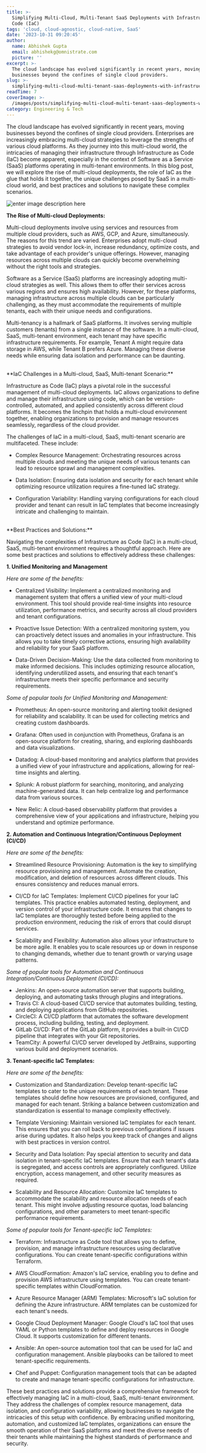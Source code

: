 ```yaml
---
title: >-
  Simplifying Multi-Cloud, Multi-Tenant SaaS Deployments with Infrastructure as
  Code (IaC)
tags: 'cloud, cloud-agnostic, cloud-native, SaaS'
date: '2023-10-31 09:20:45'
author:
  name: Abhishek Gupta
  email: abhishekg@omnistrate.com
  picture: ''
excerpt: >-
  The cloud landscape has evolved significantly in recent years, moving
  businesses beyond the confines of single cloud providers.
slug: >-
  simplifying-multi-cloud-multi-tenant-saas-deployments-with-infrastructure-as-code-iac
readTime: 7
coverImage: >-
  /images/posts/simplifying-multi-cloud-multi-tenant-saas-deployments-with-infrastructure-as-code-iac-1.jpg
category: Engineering & Tech
---
```


The cloud landscape has evolved significantly in recent years, moving businesses beyond the confines of single cloud providers. Enterprises are increasingly embracing multi-cloud strategies to leverage the strengths of various cloud platforms. As they journey into this multi-cloud world, the intricacies of managing their infrastructure through Infrastructure as Code (IaC) become apparent, especially in the context of Software as a Service (SaaS) platforms operating in multi-tenant environments. In this blog post, we will explore the rise of multi-cloud deployments, the role of IaC as the glue that holds it together, the unique challenges posed by SaaS in a multi-cloud world, and best practices and solutions to navigate these complex scenarios.

![enter image description here][1]

**The Rise of Multi-cloud Deployments:**

Multi-cloud deployments involve using services and resources from multiple cloud providers, such as AWS, GCP, and Azure, simultaneously. The reasons for this trend are varied. Enterprises adopt multi-cloud strategies to avoid vendor lock-in, increase redundancy, optimize costs, and take advantage of each provider's unique offerings. However, managing resources across multiple clouds can quickly become overwhelming without the right tools and strategies.

Software as a Service (SaaS) platforms are increasingly adopting multi-cloud strategies as well. This allows them to offer their services across various regions and ensures high availability. However, for these platforms, managing infrastructure across multiple clouds can be particularly challenging, as they must accommodate the requirements of multiple tenants, each with their unique needs and configurations.

Multi-tenancy is a hallmark of SaaS platforms. It involves serving multiple customers (tenants) from a single instance of the software. In a multi-cloud, SaaS, multi-tenant environment, each tenant may have specific infrastructure requirements. For example, Tenant A might require data storage in AWS, while Tenant B prefers Azure. Managing these diverse needs while ensuring data isolation and performance can be daunting.

<br/>
**IaC Challenges in a Multi-cloud, SaaS, Multi-tenant Scenario:**

Infrastructure as Code (IaC) plays a pivotal role in the successful management of multi-cloud deployments. IaC allows organizations to define and manage their infrastructure using code, which can be version-controlled, automated, and applied consistently across different cloud platforms. It becomes the linchpin that holds a multi-cloud environment together, enabling organizations to provision and manage resources seamlessly, regardless of the cloud provider.

The challenges of IaC in a multi-cloud, SaaS, multi-tenant scenario are multifaceted. These include:

- Complex Resource Management: Orchestrating resources across multiple clouds and meeting the unique needs of various tenants can lead to resource sprawl and management complexities.

- Data Isolation: Ensuring data isolation and security for each tenant while optimizing resource utilization requires a fine-tuned IaC strategy.

- Configuration Variability: Handling varying configurations for each cloud provider and tenant can result in IaC templates that become increasingly intricate and challenging to maintain.

<br/>
**Best Practices and Solutions:**

Navigating the complexities of Infrastructure as Code (IaC) in a multi-cloud, SaaS, multi-tenant environment requires a thoughtful approach. Here are some best practices and solutions to effectively address these challenges:

**1. Unified Monitoring and Management**

*Here are some of the benefits:*

   - Centralized Visibility: Implement a centralized monitoring and management system that offers a unified view of your multi-cloud environment. This tool should provide real-time insights into resource utilization, performance metrics, and security across all cloud providers and tenant configurations.
   
   - Proactive Issue Detection: With a centralized monitoring system, you can proactively detect issues and anomalies in your infrastructure. This allows you to take timely corrective actions, ensuring high availability and reliability for your SaaS platform.

   - Data-Driven Decision-Making: Use the data collected from monitoring to make informed decisions. This includes optimizing resource allocation, identifying underutilized assets, and ensuring that each tenant's infrastructure meets their specific performance and security requirements.

*Some of popular tools for Unified Monitoring and Management:*

  - Prometheus:
An open-source monitoring and alerting toolkit designed for reliability and scalability. It can be used for collecting metrics and creating custom dashboards. 

  - Grafana:
Often used in conjunction with Prometheus, Grafana is an open-source platform for creating, sharing, and exploring dashboards and data visualizations. 

  - Datadog:
A cloud-based monitoring and analytics platform that provides a unified view of your infrastructure and applications, allowing for real-time insights and alerting. 

  - Splunk:
A robust platform for searching, monitoring, and analyzing machine-generated data. It can help centralize log and performance data from various sources. 

  - New Relic:
A cloud-based observability platform that provides a comprehensive view of your applications and infrastructure, helping you understand and optimize performance.


**2. Automation and Continuous Integration/Continuous Deployment (CI/CD)**

*Here are some of the benefits:*

   - Streamlined Resource Provisioning: Automation is the key to simplifying resource provisioning and management. Automate the creation, modification, and deletion of resources across different clouds. This ensures consistency and reduces manual errors.
   
   - CI/CD for IaC Templates: Implement CI/CD pipelines for your IaC templates. This practice enables automated testing, deployment, and version control of your infrastructure code. It ensures that changes to IaC templates are thoroughly tested before being applied to the production environment, reducing the risk of errors that could disrupt services.

   - Scalability and Flexibility: Automation also allows your infrastructure to be more agile. It enables you to scale resources up or down in response to changing demands, whether due to tenant growth or varying usage patterns.

*Some of popular tools for Automation and Continuous Integration/Continuous Deployment (CI/CD):*

  - Jenkins: An open-source automation server that supports building, deploying, and automating tasks through plugins and integrations. 
  - Travis CI: A cloud-based CI/CD service that automates building, testing, and deploying applications from GitHub repositories. 
  - CircleCI: A CI/CD platform that automates the software development process, including building, testing, and deployment. 
  - GitLab CI/CD: Part of the GitLab platform, it provides a built-in CI/CD pipeline that integrates with your Git repositories. 
  - TeamCity: A powerful CI/CD server developed by JetBrains, supporting various build and deployment scenarios.

**3. Tenant-specific IaC Templates:**

*Here are some of the benefits:*

   - Customization and Standardization: Develop tenant-specific IaC templates to cater to the unique requirements of each tenant. These templates should define how resources are provisioned, configured, and managed for each tenant. Striking a balance between customization and standardization is essential to manage complexity effectively.

   - Template Versioning: Maintain versioned IaC templates for each tenant. This ensures that you can roll back to previous configurations if issues arise during updates. It also helps you keep track of changes and aligns with best practices in version control.

   - Security and Data Isolation: Pay special attention to security and data isolation in tenant-specific IaC templates. Ensure that each tenant's data is segregated, and access controls are appropriately configured. Utilize encryption, access management, and other security measures as required.

   - Scalability and Resource Allocation: Customize IaC templates to accommodate the scalability and resource allocation needs of each tenant. This might involve adjusting resource quotas, load balancing configurations, and other parameters to meet tenant-specific performance requirements.

*Some of popular tools for Tenant-specific IaC Templates:*

  - Terraform:
Infrastructure as Code tool that allows you to define, provision, and manage infrastructure resources using declarative configurations. You can create tenant-specific configurations within Terraform. 

  - AWS CloudFormation:
Amazon's IaC service, enabling you to define and provision AWS infrastructure using templates. You can create tenant-specific templates within CloudFormation. 

  - Azure Resource Manager (ARM) Templates:
Microsoft's IaC solution for defining the Azure infrastructure. ARM templates can be customized for each tenant's needs. 

  - Google Cloud Deployment Manager:
Google Cloud's IaC tool that uses YAML or Python templates to define and deploy resources in Google Cloud. It supports customization for different tenants. 

  - Ansible:
An open-source automation tool that can be used for IaC and configuration management. Ansible playbooks can be tailored to meet tenant-specific requirements. 

  - Chef and Puppet:
Configuration management tools that can be adapted to create and manage tenant-specific configurations for infrastructure.

These best practices and solutions provide a comprehensive framework for effectively managing IaC in a multi-cloud, SaaS, multi-tenant environment. They address the challenges of complex resource management, data isolation, and configuration variability, allowing businesses to navigate the intricacies of this setup with confidence. By embracing unified monitoring, automation, and customized IaC templates, organizations can ensure the smooth operation of their SaaS platforms and meet the diverse needs of their tenants while maintaining the highest standards of performance and security.

  [1]: /images/posts/simplifying-multi-cloud-multi-tenant-saas-deployments-with-infrastructure-as-code-iac-1.jpg
